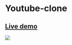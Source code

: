 # Youtube-clone
## <a href="https://github.com/YathrebAmarneh/Youtube-clone/settings/pages">Live demo</a>
<img src="https://user-images.githubusercontent.com/65343735/219040283-0336787f-5174-4b5e-a62a-715a8f1723e2.png"/>
